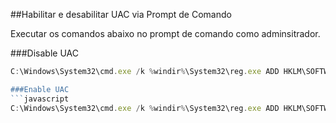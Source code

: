 ##Habilitar e desabilitar UAC via Prompt de Comando

Executar os comandos abaixo no prompt de comando como adminsitrador.

###Disable UAC
```javascript
C:\Windows\System32\cmd.exe /k %windir%\System32\reg.exe ADD HKLM\SOFTWARE\Microsoft\Windows\CurrentVersion\Policies\System /v EnableLUA /t REG_DWORD /d 0 /f```

###Enable UAC
```javascript
C:\Windows\System32\cmd.exe /k %windir%\System32\reg.exe ADD HKLM\SOFTWARE\Microsoft\Windows\CurrentVersion\Policies\System /v EnableLUA /t REG_DWORD /d 1 /f```
